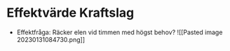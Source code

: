 # Effektvärde Kraftslag
- Effektfråga: Räcker elen vid timmen med högst behov?
![[Pasted image 20230131084730.png]]